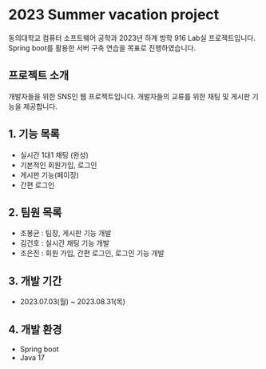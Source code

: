 # 2023 Summer vacation project
동의대학교 컴퓨터 소프트웨어 공학과 2023년 하계 방학 916 Lab실 프로젝트입니다. Spring boot를 활용한 서버 구축 연습을 목표로 진행하였습니다.

## 프로젝트 소개
개발자들을 위한 SNS인 웹 프로젝트입니다. 개발자들의 교류를 위한 채팅 및 게시판 기능을 제공합니다. 

**1. 기능 목록**
---
  - 실시간 1대1 채팅 (완성)
  - 기본적인 회원가입, 로그인
  - 게시판 기능(페이징)
  - 간편 로그인

**2. 팀원 목록**
---
  - 조봉균 : 팀장, 게시판 기능 개발
  - 김건호 : 실시간 채팅 기능 개발
  - 조은진 : 회원 가입, 간편 로그인, 로그인 기능 개발

**3. 개발 기간**
---
  - 2023.07.03(월) ~ 2023.08.31(목)

**4. 개발 환경**
---
  - Spring boot
  - Java 17
